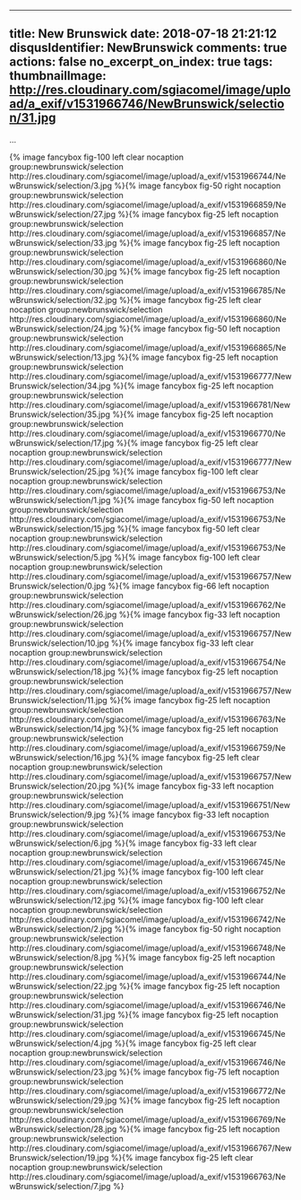 
---
title: New Brunswick
date: 2018-07-18 21:21:12
disqusIdentifier: NewBrunswick
comments: true
actions: false
no_excerpt_on_index: true
tags:
thumbnailImage: http://res.cloudinary.com/sgiacomel/image/upload/a_exif/v1531966746/NewBrunswick/selection/31.jpg
---
...
<!-- excerpt -->{% image fancybox fig-100 left clear nocaption group:newbrunswick/selection http://res.cloudinary.com/sgiacomel/image/upload/a_exif/v1531966744/NewBrunswick/selection/3.jpg %}{% image fancybox fig-50 right nocaption group:newbrunswick/selection http://res.cloudinary.com/sgiacomel/image/upload/a_exif/v1531966859/NewBrunswick/selection/27.jpg %}{% image fancybox fig-25 left nocaption group:newbrunswick/selection http://res.cloudinary.com/sgiacomel/image/upload/a_exif/v1531966857/NewBrunswick/selection/33.jpg %}{% image fancybox fig-25 left nocaption group:newbrunswick/selection http://res.cloudinary.com/sgiacomel/image/upload/a_exif/v1531966860/NewBrunswick/selection/30.jpg %}{% image fancybox fig-25 left nocaption group:newbrunswick/selection http://res.cloudinary.com/sgiacomel/image/upload/a_exif/v1531966785/NewBrunswick/selection/32.jpg %}{% image fancybox fig-25 left clear nocaption group:newbrunswick/selection http://res.cloudinary.com/sgiacomel/image/upload/a_exif/v1531966860/NewBrunswick/selection/24.jpg %}{% image fancybox fig-50 left nocaption group:newbrunswick/selection http://res.cloudinary.com/sgiacomel/image/upload/a_exif/v1531966865/NewBrunswick/selection/13.jpg %}{% image fancybox fig-25 left nocaption group:newbrunswick/selection http://res.cloudinary.com/sgiacomel/image/upload/a_exif/v1531966777/NewBrunswick/selection/34.jpg %}{% image fancybox fig-25 left nocaption group:newbrunswick/selection http://res.cloudinary.com/sgiacomel/image/upload/a_exif/v1531966781/NewBrunswick/selection/35.jpg %}{% image fancybox fig-25 left nocaption group:newbrunswick/selection http://res.cloudinary.com/sgiacomel/image/upload/a_exif/v1531966770/NewBrunswick/selection/17.jpg %}{% image fancybox fig-25 left clear nocaption group:newbrunswick/selection http://res.cloudinary.com/sgiacomel/image/upload/a_exif/v1531966777/NewBrunswick/selection/25.jpg %}{% image fancybox fig-100 left clear nocaption group:newbrunswick/selection http://res.cloudinary.com/sgiacomel/image/upload/a_exif/v1531966753/NewBrunswick/selection/1.jpg %}{% image fancybox fig-50 left nocaption group:newbrunswick/selection http://res.cloudinary.com/sgiacomel/image/upload/a_exif/v1531966753/NewBrunswick/selection/15.jpg %}{% image fancybox fig-50 left clear nocaption group:newbrunswick/selection http://res.cloudinary.com/sgiacomel/image/upload/a_exif/v1531966753/NewBrunswick/selection/5.jpg %}{% image fancybox fig-100 left clear nocaption group:newbrunswick/selection http://res.cloudinary.com/sgiacomel/image/upload/a_exif/v1531966757/NewBrunswick/selection/0.jpg %}{% image fancybox fig-66 left nocaption group:newbrunswick/selection http://res.cloudinary.com/sgiacomel/image/upload/a_exif/v1531966762/NewBrunswick/selection/26.jpg %}{% image fancybox fig-33 left nocaption group:newbrunswick/selection http://res.cloudinary.com/sgiacomel/image/upload/a_exif/v1531966757/NewBrunswick/selection/10.jpg %}{% image fancybox fig-33 left clear nocaption group:newbrunswick/selection http://res.cloudinary.com/sgiacomel/image/upload/a_exif/v1531966754/NewBrunswick/selection/18.jpg %}{% image fancybox fig-25 left nocaption group:newbrunswick/selection http://res.cloudinary.com/sgiacomel/image/upload/a_exif/v1531966757/NewBrunswick/selection/11.jpg %}{% image fancybox fig-25 left nocaption group:newbrunswick/selection http://res.cloudinary.com/sgiacomel/image/upload/a_exif/v1531966763/NewBrunswick/selection/14.jpg %}{% image fancybox fig-25 left nocaption group:newbrunswick/selection http://res.cloudinary.com/sgiacomel/image/upload/a_exif/v1531966759/NewBrunswick/selection/16.jpg %}{% image fancybox fig-25 left clear nocaption group:newbrunswick/selection http://res.cloudinary.com/sgiacomel/image/upload/a_exif/v1531966757/NewBrunswick/selection/20.jpg %}{% image fancybox fig-33 left nocaption group:newbrunswick/selection http://res.cloudinary.com/sgiacomel/image/upload/a_exif/v1531966751/NewBrunswick/selection/9.jpg %}{% image fancybox fig-33 left nocaption group:newbrunswick/selection http://res.cloudinary.com/sgiacomel/image/upload/a_exif/v1531966753/NewBrunswick/selection/6.jpg %}{% image fancybox fig-33 left clear nocaption group:newbrunswick/selection http://res.cloudinary.com/sgiacomel/image/upload/a_exif/v1531966745/NewBrunswick/selection/21.jpg %}{% image fancybox fig-100 left clear nocaption group:newbrunswick/selection http://res.cloudinary.com/sgiacomel/image/upload/a_exif/v1531966752/NewBrunswick/selection/12.jpg %}{% image fancybox fig-100 left clear nocaption group:newbrunswick/selection http://res.cloudinary.com/sgiacomel/image/upload/a_exif/v1531966742/NewBrunswick/selection/2.jpg %}{% image fancybox fig-50 right nocaption group:newbrunswick/selection http://res.cloudinary.com/sgiacomel/image/upload/a_exif/v1531966748/NewBrunswick/selection/8.jpg %}{% image fancybox fig-25 left nocaption group:newbrunswick/selection http://res.cloudinary.com/sgiacomel/image/upload/a_exif/v1531966744/NewBrunswick/selection/22.jpg %}{% image fancybox fig-25 left nocaption group:newbrunswick/selection http://res.cloudinary.com/sgiacomel/image/upload/a_exif/v1531966746/NewBrunswick/selection/31.jpg %}{% image fancybox fig-25 left nocaption group:newbrunswick/selection http://res.cloudinary.com/sgiacomel/image/upload/a_exif/v1531966745/NewBrunswick/selection/4.jpg %}{% image fancybox fig-25 left clear nocaption group:newbrunswick/selection http://res.cloudinary.com/sgiacomel/image/upload/a_exif/v1531966746/NewBrunswick/selection/23.jpg %}{% image fancybox fig-75 left nocaption group:newbrunswick/selection http://res.cloudinary.com/sgiacomel/image/upload/a_exif/v1531966772/NewBrunswick/selection/29.jpg %}{% image fancybox fig-25 left nocaption group:newbrunswick/selection http://res.cloudinary.com/sgiacomel/image/upload/a_exif/v1531966769/NewBrunswick/selection/28.jpg %}{% image fancybox fig-25 left nocaption group:newbrunswick/selection http://res.cloudinary.com/sgiacomel/image/upload/a_exif/v1531966767/NewBrunswick/selection/19.jpg %}{% image fancybox fig-25 left clear nocaption group:newbrunswick/selection http://res.cloudinary.com/sgiacomel/image/upload/a_exif/v1531966763/NewBrunswick/selection/7.jpg %}
